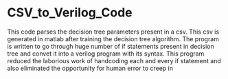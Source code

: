 # CSV_to_Verilog_Code
This code parses the decision tree parameters present in a csv. This csv is generated in matlab after training the decision tree algorithm.
The program is written to go through huge number of if statements present in decision tree and convet it into a verilog program with its syntax.
This program reduced the laborious work of handcoding each and every if statement and also eliminated the opportunity for human error to creep in
